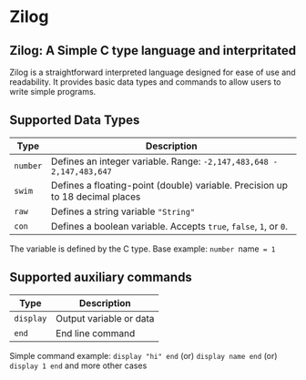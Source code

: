 # Zilog

## Zilog: A Simple C type language and interpritated

Zilog is a straightforward interpreted language designed for ease of use and readability. It provides basic data types and commands to allow users to write simple programs.

## Supported Data Types

| Type           | Description                                                                             |
|----------------|-----------------------------------------------------------------------------------------|
| `number`       | Defines an integer variable. Range:  `-2,147,483,648 - 2,147,483,647`                      |
| `swim`         | Defines a floating-point (double) variable. Precision up to 18 decimal places           |
| `raw`          | Defines a string variable  `"String"`                                                    |
| `con`          | Defines a boolean variable. Accepts `true`, `false`, `1`, or `0`.   |

The variable is defined by the C type. Base example: `number `name` = 1`

## Supported auxiliary commands

| Type           | Description                                                                             |
|----------------|-----------------------------------------------------------------------------------------|
| `display`      | Output variable or data                                                                 |
| `end`          | End line command                                                                        |

Simple command example: `display "hi" end` (or) `display name end` (or) `display 1 end` and more other cases
